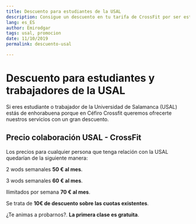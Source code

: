 ```yaml
---
title: Descuento para estudiantes de la USAL
description: Consigue un descuento en tu tarifa de CrossFit por ser estudiante de la USAL. 
lang: es_ES
author: Emirodgar
tags: usal, promocion
date: 11/10/2019
permalink: descuento-usal

---
```


# Descuento para estudiantes y trabajadores de la USAL

Si eres estudiante o trabajador de la Universidad de Salamanca (USAL) estás de enhorabuena porque en Céfiro Crossfit  queremos ofrecerte nuestros servicios con un gran descuento.

## Precio colaboración USAL - CrossFit

Los precios para cualquier persona que tenga relación con la USAL quedarían de la siguiente manera:

 2 wods semanales **50 € al mes**.
 
 3 wods semanales **60 € al mes**.
 
 Ilimitados por semana **70 € al mes**.
   
Se trata de **10€ de descuento sobre las cuotas existentes**.

 ¿Te animas a probarnos?. **La primera clase es gratuita**.


